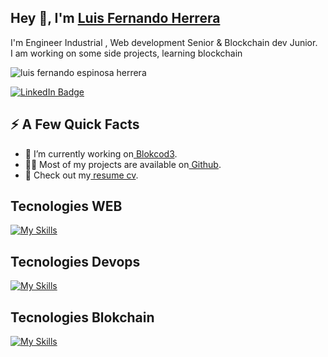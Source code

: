 <h2>Hey 👋, I'm
    <a href="https://www.linkedin.com/in/luiferch/">Luis Fernando Herrera
</a>
</h2>


<p>I'm  Engineer Industrial , Web development Senior & Blockchain dev Junior.
    <br>I am working on some side projects, learning blockchain
 </p>
 <img src="https://github-readme-stats.vercel.app/api?username=Luif3rch&show_icons=true&count_private=true" alt="luis fernando espinosa herrera"/>

<p>
    <a href="https://www.linkedin.com/in/luiferch/">
        <img
            src="https://img.shields.io/badge/-@luiferch-0077B5?style=flat-square&amp;labelColor=0077B5&amp;logo=LinkedIn&amp;https://www.linkedin.com/in/luiferch/"
            alt="LinkedIn Badge"></a>
        </p>
                    <h2>⚡️ A Few Quick Facts</h2>
                    <ul>
                        <li>🔭 I’m currently working on<a href="[https://github.com/Spiderpig86/Cirrus](https://www.blokcod3.com/)"> Blokcod3</a>.</li>
                        <li>👨‍💻 Most of my projects are available on<a href=""> Github</a>.</li>
                        <li>📙 Check out my<a href=""> resume cv</a>.</li>
                    </ul>
<h2>Tecnologies WEB</h2>

[![My Skills](https://skillicons.dev/icons?i=bootstrap,css,azure,react,vue,flutter&perline=10)](https://skillicons.dev)

<h2>Tecnologies Devops</h2>

[![My Skills](https://skillicons.dev/icons?i=bash,gcp,azure,docker,gitlab,github,git,flutter&perline=10)](https://skillicons.dev)

<h2>Tecnologies Blokchain</h2>

[![My Skills](https://skillicons.dev/icons?i=aws,gcp,azure,react,vue,flutter&perline=10)](https://skillicons.dev)
